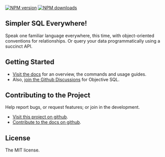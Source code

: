 
<!-- BADGES/ -->

<span class="badge-npmversion"><a href="https://npmjs.org/package/@webqit/objective-sql" title="View this project on NPM"><img src="https://img.shields.io/npm/v/@webqit/objective-sql.svg" alt="NPM version" /></a></span> <span class="badge-npmdownloads"><a href="https://npmjs.org/package/@webqit/objective-sql" title="View this project on NPM"><img src="https://img.shields.io/npm/dm/@webqit/objective-sql.svg" alt="NPM downloads" /></a></span>

<!-- /BADGES -->

## Simpler SQL Everywhere!

Speak one familiar language everywhere, this time, with object-oriented conventions for relationships. Or query your data programmatically using a succinct API.

## Getting Started

+ [Visit the docs](docs) for an overview, the commands and usage guides.
+ Also, [join the Github Discussions](https://github.com/webqit/objective-sql/discussions) for Objective SQL.

## Contributing to the Project

Help report bugs, or request features; or join in the development.

+ [Visit this project on github](https://github.com/webqit/objective-sql).
+ [Contribute to the docs on github](https://github.com/webqit/webqit-tooling.docs/edit/master/objective-sql/docs).

## License

The MIT license.
